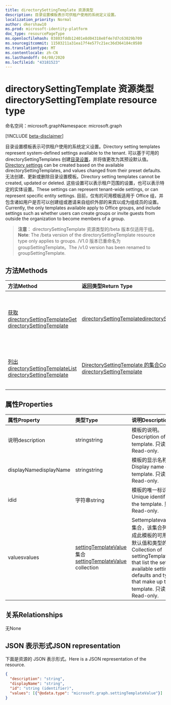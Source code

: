 ```yaml
---
title: directorySettingTemplate 资源类型
description: 目录设置模板表示可供租户使用的系统定义设置。
localization_priority: Normal
author: dkershaw10
ms.prod: microsoft-identity-platform
doc_type: resourcePageType
ms.openlocfilehash: 03803fddb12401e8d04318e8f4e7d7c63029b709
ms.sourcegitcommit: 11503211a31ea17f4e577c21ec36d364184c0580
ms.translationtype: MT
ms.contentlocale: zh-CN
ms.lasthandoff: 04/08/2020
ms.locfileid: "43181523"
---
```

# <a name="directorysettingtemplate-resource-type"></a><span data-ttu-id="0b547-103">directorySettingTemplate 资源类型</span><span class="sxs-lookup"><span data-stu-id="0b547-103">directorySettingTemplate resource type</span></span>

<span data-ttu-id="0b547-104">命名空间：microsoft.graph</span><span class="sxs-lookup"><span data-stu-id="0b547-104">Namespace: microsoft.graph</span></span>

[!INCLUDE [beta-disclaimer](../../includes/beta-disclaimer.md)]

<span data-ttu-id="0b547-105">目录设置模板表示可供租户使用的系统定义设置。</span><span class="sxs-lookup"><span data-stu-id="0b547-105">Directory setting templates represent system-defined settings available to the tenant.</span></span> <span data-ttu-id="0b547-106">可以基于可用的 directorySettingTemplates 创建[目录设置](directorysetting.md)，并将值更改为其预设默认值。</span><span class="sxs-lookup"><span data-stu-id="0b547-106">[Directory settings](directorysetting.md) can be created based on the available directorySettingTemplates, and values changed from their preset defaults.</span></span> <span data-ttu-id="0b547-107">无法创建、更新或删除目录设置模板。</span><span class="sxs-lookup"><span data-stu-id="0b547-107">Directory setting templates cannot be created, updated or deleted.</span></span> <span data-ttu-id="0b547-108">这些设置可以表示租户范围的设置，也可以表示特定的实体设置。</span><span class="sxs-lookup"><span data-stu-id="0b547-108">These settings can represent tenant-wide settings, or can represent specific entity settings.</span></span>  <span data-ttu-id="0b547-109">目前，仅有的可用模板适用于 Office 组，并包含诸如用户是否可以创建组或邀请来自组织外部的来宾以成为组成员的设置。</span><span class="sxs-lookup"><span data-stu-id="0b547-109">Currently, the only templates available apply to Office groups, and include settings such as whether users can create groups or invite guests from outside the organization to become members of a group.</span></span>

> <span data-ttu-id="0b547-110">**注意**： directorySettingTemplate 资源类型的/beta 版本仅适用于组。</span><span class="sxs-lookup"><span data-stu-id="0b547-110">**Note**: The /beta version of the directorySettingTemplate resource type only applies to groups.</span></span> <span data-ttu-id="0b547-111">/V1.0 版本已重命名为 groupSettingTemplate。</span><span class="sxs-lookup"><span data-stu-id="0b547-111">The /v1.0 version has been renamed to groupSettingTemplate.</span></span>

## <a name="methods"></a><span data-ttu-id="0b547-112">方法</span><span class="sxs-lookup"><span data-stu-id="0b547-112">Methods</span></span>

| <span data-ttu-id="0b547-113">方法</span><span class="sxs-lookup"><span data-stu-id="0b547-113">Method</span></span>           | <span data-ttu-id="0b547-114">返回类型</span><span class="sxs-lookup"><span data-stu-id="0b547-114">Return Type</span></span>    |<span data-ttu-id="0b547-115">说明</span><span class="sxs-lookup"><span data-stu-id="0b547-115">Description</span></span>|
|:---------------|:--------|:----------|
|[<span data-ttu-id="0b547-116">获取 directorySettingTemplate</span><span class="sxs-lookup"><span data-stu-id="0b547-116">Get directorySettingTemplate</span></span>](../api/directorysettingtemplate-get.md) | [<span data-ttu-id="0b547-117">directorySettingTemplate</span><span class="sxs-lookup"><span data-stu-id="0b547-117">directorySettingTemplate</span></span>](directorysettingtemplate.md) |<span data-ttu-id="0b547-118">读取某个系统定义的 directorySettingTemplate 对象的特定属性。</span><span class="sxs-lookup"><span data-stu-id="0b547-118">Read the specific properties of one of the system defined directorySettingTemplate objects.</span></span>|
|[<span data-ttu-id="0b547-119">列出 directorySettingTemplate</span><span class="sxs-lookup"><span data-stu-id="0b547-119">List directorySettingTemplate</span></span>](../api/directorysettingtemplate-list.md) | [<span data-ttu-id="0b547-120">DirectorySettingTemplate 的集合</span><span class="sxs-lookup"><span data-stu-id="0b547-120">Collection of directorySettingTemplate</span></span>](directorysettingtemplate.md) |<span data-ttu-id="0b547-121">列出所有系统定义的 directorySettingTemplate 对象。</span><span class="sxs-lookup"><span data-stu-id="0b547-121">List all of the system defined directorySettingTemplate objects.</span></span>|

## <a name="properties"></a><span data-ttu-id="0b547-122">属性</span><span class="sxs-lookup"><span data-stu-id="0b547-122">Properties</span></span>
| <span data-ttu-id="0b547-123">属性</span><span class="sxs-lookup"><span data-stu-id="0b547-123">Property</span></span>     | <span data-ttu-id="0b547-124">类型</span><span class="sxs-lookup"><span data-stu-id="0b547-124">Type</span></span>   |<span data-ttu-id="0b547-125">说明</span><span class="sxs-lookup"><span data-stu-id="0b547-125">Description</span></span>|
|:---------------|:--------|:----------|
|<span data-ttu-id="0b547-126">说明</span><span class="sxs-lookup"><span data-stu-id="0b547-126">description</span></span>|<span data-ttu-id="0b547-127">string</span><span class="sxs-lookup"><span data-stu-id="0b547-127">string</span></span>|<span data-ttu-id="0b547-128">模板的说明。</span><span class="sxs-lookup"><span data-stu-id="0b547-128">Description of the template.</span></span> <span data-ttu-id="0b547-129">只读。</span><span class="sxs-lookup"><span data-stu-id="0b547-129">Read-only.</span></span>|
|<span data-ttu-id="0b547-130">displayName</span><span class="sxs-lookup"><span data-stu-id="0b547-130">displayName</span></span>|<span data-ttu-id="0b547-131">string</span><span class="sxs-lookup"><span data-stu-id="0b547-131">string</span></span>|<span data-ttu-id="0b547-132">模板的显示名称。</span><span class="sxs-lookup"><span data-stu-id="0b547-132">Display name of the template.</span></span> <span data-ttu-id="0b547-133">只读。</span><span class="sxs-lookup"><span data-stu-id="0b547-133">Read-only.</span></span> |
|<span data-ttu-id="0b547-134">id</span><span class="sxs-lookup"><span data-stu-id="0b547-134">id</span></span>|<span data-ttu-id="0b547-135">字符串</span><span class="sxs-lookup"><span data-stu-id="0b547-135">string</span></span>| <span data-ttu-id="0b547-136">模板的唯一标识符。</span><span class="sxs-lookup"><span data-stu-id="0b547-136">Unique identifier for the template.</span></span> <span data-ttu-id="0b547-137">只读。</span><span class="sxs-lookup"><span data-stu-id="0b547-137">Read-only.</span></span>|
|<span data-ttu-id="0b547-138">values</span><span class="sxs-lookup"><span data-stu-id="0b547-138">values</span></span>|<span data-ttu-id="0b547-139">[settingTemplateValue](settingtemplatevalue.md)集合</span><span class="sxs-lookup"><span data-stu-id="0b547-139">[settingTemplateValue](settingtemplatevalue.md) collection</span></span>| <span data-ttu-id="0b547-140">Settemplatevalues 的集合，该集合列出了组成此模板的可用设置、默认值和类型的集合。</span><span class="sxs-lookup"><span data-stu-id="0b547-140">Collection of settingTemplateValues that list the set of available settings, defaults and types that make up this template.</span></span>  <span data-ttu-id="0b547-141">只读。</span><span class="sxs-lookup"><span data-stu-id="0b547-141">Read-only.</span></span> |

## <a name="relationships"></a><span data-ttu-id="0b547-142">关系</span><span class="sxs-lookup"><span data-stu-id="0b547-142">Relationships</span></span>
<span data-ttu-id="0b547-143">无</span><span class="sxs-lookup"><span data-stu-id="0b547-143">None</span></span>


## <a name="json-representation"></a><span data-ttu-id="0b547-144">JSON 表示形式</span><span class="sxs-lookup"><span data-stu-id="0b547-144">JSON representation</span></span>

<span data-ttu-id="0b547-145">下面是资源的 JSON 表示形式。</span><span class="sxs-lookup"><span data-stu-id="0b547-145">Here is a JSON representation of the resource.</span></span>

<!-- {
  "blockType": "resource",
  "optionalProperties": [

  ],
  "@odata.type": "microsoft.graph.directorySettingTemplate"
}-->

```json
{
  "description": "string",
  "displayName": "string",
  "id": "string (identifier)",
  "values": [{"@odata.type": "microsoft.graph.settingTemplateValue"}]
}

```

<!-- uuid: 8fcb5dbc-d5aa-4681-8e31-b001d5168d79
2015-10-25 14:57:30 UTC -->
<!--
{
  "type": "#page.annotation",
  "description": "directorySettingTemplate resource",
  "keywords": "",
  "section": "documentation",
  "tocPath": "",
  "suppressions": []
}
-->
